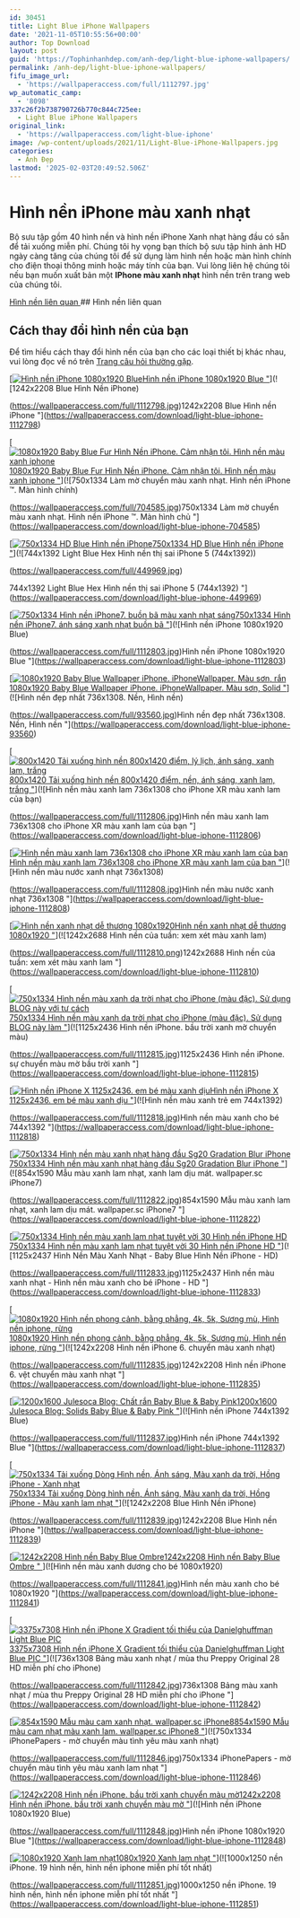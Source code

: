 ```yaml
---
id: 30451
title: Light Blue iPhone Wallpapers
date: '2021-11-05T10:55:56+00:00'
author: Top Download
layout: post
guid: 'https://Tophinhanhdep.com/anh-dep/light-blue-iphone-wallpapers/'
permalink: /anh-dep/light-blue-iphone-wallpapers/
fifu_image_url:
  - 'https://wallpaperaccess.com/full/1112797.jpg'
wp_automatic_camp:
  - '8098'
337c26f2b738790726b770c844c725ee:
  - Light Blue iPhone Wallpapers
original_link:
  - 'https://wallpaperaccess.com/light-blue-iphone'
image: /wp-content/uploads/2021/11/Light-Blue-iPhone-Wallpapers.jpg
categories:
  - Ảnh Đẹp
lastmod: '2025-02-03T20:49:52.506Z'
---
```

# Hình nền iPhone màu xanh nhạt

Bộ sưu tập gồm 40 hình nền và hình nền iPhone Xanh nhạt hàng đầu có sẵn để tải xuống miễn phí. Chúng tôi hy vọng bạn thích bộ sưu tập hình ảnh HD ngày càng tăng của chúng tôi để sử dụng làm hình nền hoặc màn hình chính cho điện thoại thông minh hoặc máy tính của bạn. Vui lòng liên hệ chúng tôi nếu bạn muốn xuất bản một **IPhone màu xanh nhạt** hình nền trên trang web của chúng tôi.

[Hình nền liên quan ](#related) ## Hình nền liên quan

## Cách thay đổi hình nền của bạn

Để tìm hiểu cách thay đổi hình nền của bạn cho các loại thiết bị khác nhau, vui lòng đọc về nó trên [Trang câu hỏi thường gặp](https://tophinhanhdep.com/faq/).

  
[[![Hình nền iPhone 1080x1920 Blue](https://wallpaperaccess.com/full/1112797.jpg)Hình nền iPhone 1080x1920 Blue "](https://wallpaperaccess.com/download/light-blue-iphone-1112797)](![1242x2208 Blue Hình Nền iPhone)

(https://wallpaperaccess.com/full/1112798.jpg)1242x2208 Blue Hình nền iPhone "](https://wallpaperaccess.com/download/light-blue-iphone-1112798)

[[![1080x1920 Baby Blue Fur Hình Nền iPhone.  Cảm nhận tôi.  Hình nền màu xanh iphone](https://wallpaperaccess.com/full/829960.jpg)1080x1920 Baby Blue Fur Hình Nền iPhone. Cảm nhận tôi. Hình nền màu xanh iphone "](https://wallpaperaccess.com/download/light-blue-iphone-829960)](![750x1334 Làm mờ chuyển màu xanh nhạt.  Hình nền iPhone ™.  Màn hình chính)

(https://wallpaperaccess.com/full/704585.jpg)750x1334 Làm mờ chuyển màu xanh nhạt. Hình nền iPhone ™. Màn hình chủ "](https://wallpaperaccess.com/download/light-blue-iphone-704585)

[[![750x1334 HD Blue Hình nền iPhone](https://wallpaperaccess.com/full/1112801.jpg)750x1334 HD Blue Hình nền iPhone "](https://wallpaperaccess.com/download/light-blue-iphone-1112801)](![744x1392 Light Blue Hex Hình nền thị sai iPhone 5 (744x1392))

(https://wallpaperaccess.com/full/449969.jpg)

744x1392 Light Blue Hex Hình nền thị sai iPhone 5 (744x1392) "](https://wallpaperaccess.com/download/light-blue-iphone-449969)

[[![750x1334 Hình nền iPhone7.  buồn bã màu xanh nhạt sáng](https://wallpaperaccess.com/full/1112802.jpg)750x1334 Hình nền iPhone7. ánh sáng xanh nhạt buồn bã "](https://wallpaperaccess.com/download/light-blue-iphone-1112802)](![Hình nền iPhone 1080x1920 Blue)

(https://wallpaperaccess.com/full/1112803.jpg)Hình nền iPhone 1080x1920 Blue "](https://wallpaperaccess.com/download/light-blue-iphone-1112803)

[[![1080x1920 Baby Blue Wallpaper iPhone.  iPhoneWallpaper.  Màu sơn, rắn](https://wallpaperaccess.com/full/1112804.jpg)1080x1920 Baby Blue Wallpaper iPhone. iPhoneWallpaper. Màu sơn, Solid "](https://wallpaperaccess.com/download/light-blue-iphone-1112804)](![Hình nền đẹp nhất 736x1308.  Nền, Hình nền)

(https://wallpaperaccess.com/full/93560.jpg)Hình nền đẹp nhất 736x1308. Nền, Hình nền "](https://wallpaperaccess.com/download/light-blue-iphone-93560)

[[![800x1420 Tải xuống hình nền 800x1420 điểm, lý lịch, ánh sáng, xanh lam, trắng](https://wallpaperaccess.com/full/1112805.jpg)800x1420 Tải xuống hình nền 800x1420 điểm, nền, ánh sáng, xanh lam, trắng "](https://wallpaperaccess.com/download/light-blue-iphone-1112805)](![Hình nền màu xanh lam 736x1308 cho iPhone XR màu xanh lam của bạn)

(https://wallpaperaccess.com/full/1112806.jpg)Hình nền màu xanh lam 736x1308 cho iPhone XR màu xanh lam của bạn "](https://wallpaperaccess.com/download/light-blue-iphone-1112806)

[[![Hình nền màu xanh lam 736x1308 cho iPhone XR màu xanh lam của bạn](https://wallpaperaccess.com/full/1112807.jpg)Hình nền màu xanh lam 736x1308 cho iPhone XR màu xanh lam của bạn "](https://wallpaperaccess.com/download/light-blue-iphone-1112807)](![Hình nền màu nước xanh nhạt 736x1308)

(https://wallpaperaccess.com/full/1112808.jpg)Hình nền màu nước xanh nhạt 736x1308 "](https://wallpaperaccess.com/download/light-blue-iphone-1112808)

[[![Hình nền xanh nhạt dễ thương 1080x1920](https://wallpaperaccess.com/full/1112809.jpg)Hình nền xanh nhạt dễ thương 1080x1920 "](https://wallpaperaccess.com/download/light-blue-iphone-1112809)](![1242x2688 Hình nền của tuần: xem xét màu xanh lam)

(https://wallpaperaccess.com/full/1112810.png)1242x2688 Hình nền của tuần: xem xét màu xanh lam "](https://wallpaperaccess.com/download/light-blue-iphone-1112810)

[[![750x1334 Hình nền màu xanh da trời nhạt cho iPhone (màu đặc).  Sử dụng BLOG này với tư cách](https://wallpaperaccess.com/full/373104.jpg)750x1334 Hình nền màu xanh da trời nhạt cho iPhone (màu đặc). Sử dụng BLOG này làm "](https://wallpaperaccess.com/download/light-blue-iphone-373104)](![1125x2436 Hình nền iPhone.  bầu trời xanh mờ chuyển màu)

(https://wallpaperaccess.com/full/1112815.jpg)1125x2436 Hình nền iPhone. sự chuyển màu mờ bầu trời xanh "](https://wallpaperaccess.com/download/light-blue-iphone-1112815)

[[![Hình nền iPhone X 1125x2436.  em bé màu xanh dịu](https://wallpaperaccess.com/full/1112816.jpg)Hình nền iPhone X 1125x2436. em bé màu xanh dịu "](https://wallpaperaccess.com/download/light-blue-iphone-1112816)](![Hình nền màu xanh trẻ em 744x1392)

(https://wallpaperaccess.com/full/1112818.jpg)Hình nền màu xanh cho bé 744x1392 "](https://wallpaperaccess.com/download/light-blue-iphone-1112818)

[[![750x1334 Hình nền màu xanh nhạt hàng đầu Sg20 Gradation Blur iPhone](https://wallpaperaccess.com/full/1112819.jpg)750x1334 Hình nền màu xanh nhạt hàng đầu Sg20 Gradation Blur iPhone "](https://wallpaperaccess.com/download/light-blue-iphone-1112819)](![854x1590 Mẫu màu xanh lam nhạt, xanh lam dịu mát.  wallpaper.sc iPhone7)

(https://wallpaperaccess.com/full/1112822.jpg)854x1590 Mẫu màu xanh lam nhạt, xanh lam dịu mát. wallpaper.sc iPhone7 "](https://wallpaperaccess.com/download/light-blue-iphone-1112822)

[[![750x1334 Hình nền màu xanh lam nhạt tuyệt vời 30 Hình nền iPhone HD](https://wallpaperaccess.com/full/1112832.jpg)750x1334 Hình nền màu xanh lam nhạt tuyệt vời 30 Hình nền iPhone HD "](https://wallpaperaccess.com/download/light-blue-iphone-1112832)](![1125x2437 Hình Nền Màu Xanh Nhạt - Baby Blue Hình Nền iPhone - HD)

(https://wallpaperaccess.com/full/1112833.jpg)1125x2437 Hình nền màu xanh nhạt - Hình nền màu xanh cho bé iPhone - HD "](https://wallpaperaccess.com/download/light-blue-iphone-1112833)

[[![1080x1920 Hình nền phong cảnh, bằng phẳng, 4k, 5k, Sương mù, Hình nền iphone, rừng](https://wallpaperaccess.com/full/1112834.jpg)1080x1920 Hình nền phong cảnh, bằng phẳng, 4k, 5k, Sương mù, Hình nền iphone, rừng "](https://wallpaperaccess.com/download/light-blue-iphone-1112834)](![1242x2208 Hình nền iPhone 6.  chuyển màu xanh nhạt)

(https://wallpaperaccess.com/full/1112835.jpg)1242x2208 Hình nền iPhone 6. vệt chuyển màu xanh nhạt "](https://wallpaperaccess.com/download/light-blue-iphone-1112835)

[[![1200x1600 Julesoca Blog: Chất rắn Baby Blue & Baby Pink](https://wallpaperaccess.com/full/1112836.jpg)1200x1600 Julesoca Blog: Solids Baby Blue &amp; Baby Pink "](https://wallpaperaccess.com/download/light-blue-iphone-1112836)](![Hình nền iPhone 744x1392 Blue)

(https://wallpaperaccess.com/full/1112837.jpg)Hình nền iPhone 744x1392 Blue "](https://wallpaperaccess.com/download/light-blue-iphone-1112837)

[[![750x1334 Tải xuống Dòng Hình nền, Ánh sáng, Màu xanh da trời, Hồng iPhone - Xanh nhạt](https://wallpaperaccess.com/full/1112838.jpg)750x1334 Tải xuống Dòng hình nền, Ánh sáng, Màu xanh da trời, Hồng iPhone - Màu xanh lam nhạt "](https://wallpaperaccess.com/download/light-blue-iphone-1112838)](![1242x2208 Blue Hình Nền iPhone)

(https://wallpaperaccess.com/full/1112839.jpg)1242x2208 Blue Hình nền iPhone "](https://wallpaperaccess.com/download/light-blue-iphone-1112839)

[[![1242x2208 Hình nền Baby Blue Ombre](https://wallpaperaccess.com/full/1112840.jpg)1242x2208 Hình nền Baby Blue Ombre " ](https://wallpaperaccess.com/download/light-blue-iphone-1112840)](![Hình nền màu xanh dương cho bé 1080x1920)

(https://wallpaperaccess.com/full/1112841.jpg)Hình nền màu xanh cho bé 1080x1920 "](https://wallpaperaccess.com/download/light-blue-iphone-1112841)

[[![3375x7308 Hình nền iPhone X Gradient tối thiểu của Danielghuffman Light Blue PIC](https://wallpaperaccess.com/full/373025.jpg)3375x7308 Hình nền iPhone X Gradient tối thiểu của Danielghuffman Light Blue PIC "](https://wallpaperaccess.com/download/light-blue-iphone-373025)](![736x1308 Bảng màu xanh nhạt / mùa thu Preppy Original 28 HD miễn phí cho iPhone)

(https://wallpaperaccess.com/full/1112842.jpg)736x1308 Bảng màu xanh nhạt / mùa thu Preppy Original 28 HD miễn phí cho iPhone "](https://wallpaperaccess.com/download/light-blue-iphone-1112842)

[[![854x1590 Mẫu màu cam xanh nhạt.  wallpaper.sc iPhone8](https://wallpaperaccess.com/full/1112844.jpg)854x1590 Mẫu màu cam nhạt màu xanh lam. wallpaper.sc iPhone8 "](https://wallpaperaccess.com/download/light-blue-iphone-1112844)](![750x1334 iPhonePapers - mờ chuyển màu tình yêu màu xanh nhạt)

(https://wallpaperaccess.com/full/1112846.jpg)750x1334 iPhonePapers - mờ chuyển màu tình yêu màu xanh lam nhạt "](https://wallpaperaccess.com/download/light-blue-iphone-1112846)

[[![1242x2208 Hình nền iPhone.  bầu trời xanh chuyển màu mờ](https://wallpaperaccess.com/full/1112847.jpg)1242x2208 Hình nền iPhone. bầu trời xanh chuyển màu mờ "](https://wallpaperaccess.com/download/light-blue-iphone-1112847)](![Hình nền iPhone 1080x1920 Blue)

(https://wallpaperaccess.com/full/1112848.jpg)Hình nền iPhone 1080x1920 Blue "](https://wallpaperaccess.com/download/light-blue-iphone-1112848)

[[![1080x1920 Xanh lam nhạt](https://wallpaperaccess.com/full/1112849.jpg)1080x1920 Xanh lam nhạt "](https://wallpaperaccess.com/download/light-blue-iphone-1112849)](![1000x1250 nền iPhone.  19 hình nền, hình nền iphone miễn phí tốt nhất)

(https://wallpaperaccess.com/full/1112851.jpg)1000x1250 nền iPhone. 19 hình nền, hình nền iphone miễn phí tốt nhất "](https://wallpaperaccess.com/download/light-blue-iphone-1112851)
